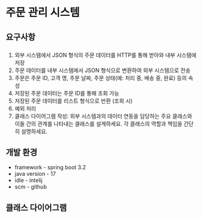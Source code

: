 # 주문 관리 시스템

## 요구사항
### 
1. 외부 시스템에서 JSON 형식의 주문 데이터를 HTTP를 통해 받아와 내부 시스템에 저장
2. 주문 데이터를 내부 시스템에서 JSON 형식으로 변환하여 외부 시스템으로 전송
3. 주문은 주문 ID, 고객 명, 주문 날짜, 주문 상태(예: 처리 중, 배송 중, 완료) 등의 속성
4. 저장된 주문 데이터는 주문 ID를 통해 조회 가능
5. 저장된 주문 데이터를 리스트 형식으로 반환 (조회 시)
6. 예외 처리
7.  클래스 다이어그램 작성: 외부 시스템과의 데이터 연동을 담당하는 주요 클래스와 이들 간의 관계를 나타내는 클래스를 설계하세요. 각 클래스의 역할과 책임을 간단히 설명하세요.


## 개발 환경
* framework - spring boot 3.2
* java version -  17
* idle - intelij
* scm - github






## 클래스 다이어그램




